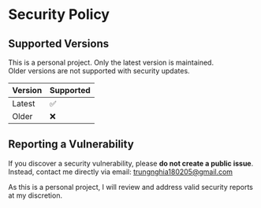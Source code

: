 # Security Policy

## Supported Versions

This is a personal project. Only the latest version is maintained.  
Older versions are not supported with security updates.

| Version   | Supported          |
| --------- | ------------------ |
| Latest    | :white_check_mark: |
| Older     | :x:                |

## Reporting a Vulnerability

If you discover a security vulnerability, please **do not create a public issue**.  
Instead, contact me directly via email: trungnghia180205@gmail.com

As this is a personal project, I will review and address valid security reports at my discretion.
